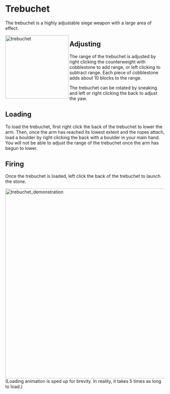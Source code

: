 # Trebuchet

The trebuchet is a highly adjustable siege weapon with a large area of effect.

<div class="box">
    <img
    src="/trebuchet.png"
    align="left"
    alt="trebuchet"
    width="200"
    />
</div>

## Adjusting

The range of the trebuchet is adjusted by right clicking the counterweight with cobblestone to add range, or left clicking to subtract range. Each piece of cobblestone adds about 10 blocks to the range.

The trebuchet can be rotated by sneaking and left or right clicking the back to adjust the yaw.

## Loading

To load the trebuchet, first right click the back of the trebuchet to lower the arm. Then, once the arm has reached its lowest extent and the ropes attach, load a boulder by right clicking the back with a boulder in your main hand. You will not be able to adjust the range of the trebuchet once the arm has begun to lower.

## Firing

Once the trebuchet is loaded, left click the back of the trebuchet to launch the stone.

<div class="box">
    <img
    src="/trebuchet_demonstration.gif"
    alt="trebuchet_demonstration"
    width="600"
    />
</div>
(Loading animation is sped up for brevity. In reality, it takes 5 times as long to load.)
